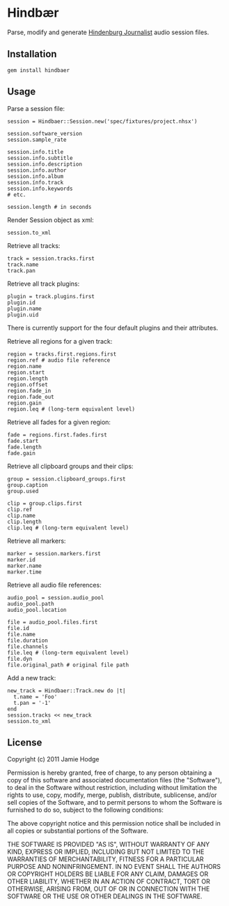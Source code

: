 Hindbær
=======

Parse, modify and generate [Hindenburg Journalist](http://hindenburgsystems.com/)
audio session files.

Installation
------------

    gem install hindbaer
    
Usage
-----

Parse a session file:

    session = Hindbaer::Session.new('spec/fixtures/project.nhsx')
    
    session.software_version
    session.sample_rate
    
    session.info.title
    session.info.subtitle
    session.info.description
    session.info.author
    session.info.album
    session.ínfo.track
    session.info.keywords
    # etc.
    
    session.length # in seconds
    
Render Session object as xml:

    session.to_xml
    
Retrieve all tracks:

    track = session.tracks.first
    track.name
    track.pan
    
Retrieve all track plugins:

    plugin = track.plugins.first
    plugin.id
    plugin.name
    plugin.uid
    
There is currently support for the four default plugins and their attributes.
    
Retrieve all regions for a given track:

    region = tracks.first.regions.first
    region.ref # audio file reference
    region.name
    region.start
    region.length
    region.offset
    region.fade_in
    region.fade_out
    region.gain
    region.leq # (long-term equivalent level)
    
Retrieve all fades for a given region:

    fade = regions.first.fades.first
    fade.start
    fade.length
    fade.gain
    
Retrieve all clipboard groups and their clips:

    group = session.clipboard_groups.first
    group.caption
    group.used
    
    clip = group.clips.first
    clip.ref
    clip.name
    clip.length
    clip.leq # (long-term equivalent level)
    
Retrieve all markers:

    marker = session.markers.first
    marker.id
    marker.name
    marker.time
    
Retrieve all audio file references:

    audio_pool = session.audio_pool
    audio_pool.path
    audio_pool.location
    
    file = audio_pool.files.first
    file.id
    file.name
    file.duration
    file.channels
    file.leq # (long-term equivalent level)
    file.dyn
    file.original_path # original file path
    
Add a new track:

    new_track = Hindbaer::Track.new do |t|
      t.name = 'Foo'
      t.pan = '-1'
    end
    session.tracks << new_track
    session.to_xml
    
License
-------

Copyright (c) 2011 Jamie Hodge

Permission is hereby granted, free of charge, to any person obtaining
a copy of this software and associated documentation files (the
"Software"), to deal in the Software without restriction, including
without limitation the rights to use, copy, modify, merge, publish,
distribute, sublicense, and/or sell copies of the Software, and to
permit persons to whom the Software is furnished to do so, subject to
the following conditions:

The above copyright notice and this permission notice shall be
included in all copies or substantial portions of the Software.

THE SOFTWARE IS PROVIDED "AS IS", WITHOUT WARRANTY OF ANY KIND,
EXPRESS OR IMPLIED, INCLUDING BUT NOT LIMITED TO THE WARRANTIES OF
MERCHANTABILITY, FITNESS FOR A PARTICULAR PURPOSE AND
NONINFRINGEMENT. IN NO EVENT SHALL THE AUTHORS OR COPYRIGHT HOLDERS BE
LIABLE FOR ANY CLAIM, DAMAGES OR OTHER LIABILITY, WHETHER IN AN ACTION
OF CONTRACT, TORT OR OTHERWISE, ARISING FROM, OUT OF OR IN CONNECTION
WITH THE SOFTWARE OR THE USE OR OTHER DEALINGS IN THE SOFTWARE.